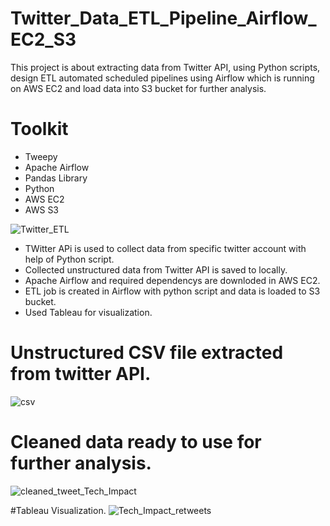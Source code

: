 # Twitter_Data_ETL_Pipeline_Airflow_EC2_S3

This project is about extracting data from Twitter API, using Python scripts, design ETL automated scheduled pipelines using Airflow which is running on AWS EC2 and load data into S3 bucket for further analysis.

# Toolkit
- Tweepy
- Apache Airflow
- Pandas Library
- Python
- AWS EC2
- AWS S3

![Twitter_ETL](https://user-images.githubusercontent.com/7123198/230835468-2ff72e44-86f6-4a45-9741-a86849111982.png)

- TWitter APi is used to collect data from specific twitter account with help of Python script.
- Collected unstructured data from Twitter API is saved to locally.
- Apache Airflow and required dependencys are downloded in AWS EC2.
- ETL job is created in Airflow with python script and data is loaded to S3 bucket.
- Used Tableau for visualization. 



# Unstructured CSV file extracted from twitter API.
![csv](https://user-images.githubusercontent.com/7123198/230835800-909ce06a-4c36-4dce-a011-61459661ca91.png)



# Cleaned data ready to use for further analysis.

![cleaned_tweet_Tech_Impact](https://user-images.githubusercontent.com/7123198/231534976-fdcda727-5be6-446a-a118-a895d3a20261.png)

#Tableau Visualization.
![Tech_Impact_retweets](https://user-images.githubusercontent.com/7123198/231590046-8207c5f1-b7d9-4ae7-9849-bc1c2b49200b.png)


